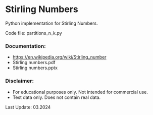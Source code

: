 # Stirling Numbers

Python implementation for Stirling Numbers.

Code file: partitions_n_k.py

### Documentation:

- https://en.wikipedia.org/wiki/Stirling_number
- Stirling numbers.pdf
- Stirling numbers.pptx

### Disclaimer:
- For educational purposes only. Not intended for commercial use.
- Test data only. Does not contain real data.

Last Update: 03.2024
